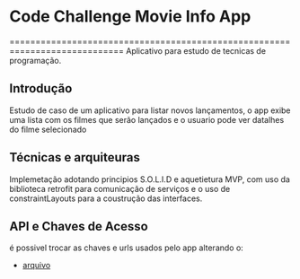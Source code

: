 # Code Challenge Movie Info App
============================================================================
Aplicativo para estudo de tecnicas de programação.

Introdução
------------
Estudo de caso de um aplicativo para listar novos lançamentos, o app exibe uma lista com os filmes que serão lançados
e o usuario pode ver datalhes do filme selecionado

Técnicas e arquiteuras
----------------------
Implemetação adotando principios S.O.L.I.D e aquetietura MVP, com uso da biblioteca retrofit para comunicação de serviços
e o uso de constraintLayouts para a coustrução das interfaces.

API e Chaves de Acesso
-------------------------
é possivel trocar as chaves e urls usados pelo app alterando o:
* [arquivo](./gradle.properties)